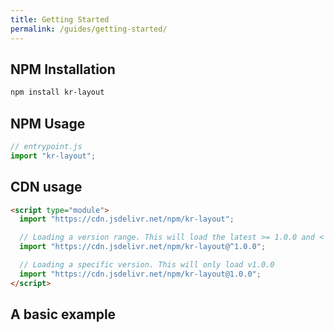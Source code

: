 ```yaml
---
title: Getting Started
permalink: /guides/getting-started/
---
```


## NPM Installation

```bash
npm install kr-layout
```

## NPM Usage

```js
// entrypoint.js
import "kr-layout";
```

## CDN usage

```html
<script type="module">
  import "https://cdn.jsdelivr.net/npm/kr-layout";

  // Loading a version range. This will load the latest >= 1.0.0 and < 2.0.0 of kr-layout.
  import "https://cdn.jsdelivr.net/npm/kr-layout@^1.0.0";

  // Loading a specific version. This will only load v1.0.0
  import "https://cdn.jsdelivr.net/npm/kr-layout@1.0.0";
</script>
```

## A basic example

